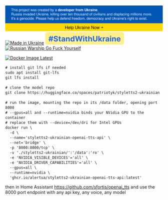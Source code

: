 [![Stand With Ukraine](https://raw.githubusercontent.com/vshymanskyy/StandWithUkraine/main/banner-direct-single.svg)](https://stand-with-ukraine.pp.ua)
[![Made in Ukraine](https://img.shields.io/badge/made_in-Ukraine-ffd700.svg?labelColor=0057b7)](https://stand-with-ukraine.pp.ua)
[![Stand With Ukraine](https://raw.githubusercontent.com/vshymanskyy/StandWithUkraine/main/badges/StandWithUkraine.svg)](https://stand-with-ukraine.pp.ua)
[![Russian Warship Go Fuck Yourself](https://raw.githubusercontent.com/vshymanskyy/StandWithUkraine/main/badges/RussianWarship.svg)](https://stand-with-ukraine.pp.ua)


[![Docker Image Latest](https://github.com/ALERTua/styletts2-ukrainian-openai-tts-api/actions/workflows/docker-image.yml/badge.svg)](https://github.com/ALERTua/styletts2-ukrainian-openai-tts-api/actions/workflows/docker-image.yml)

```
# install git lfs if needed
sudo apt install git-lfs
git lfs install

# clone the model repo
git clone https://huggingface.co/spaces/patriotyk/styletts2-ukrainian

# run the image, mounting the repo in its /data folder, opening port 8000
# --gpus=all and --runtime=nvidia binds your NVidia GPU to the container
# replace them with --device=/dev/dri for Intel GPUs
docker run \
  -d \
  --name='styletts2-ukrainian-openai-tts-api' \
  --net='bridge' \
  -p '8000:8000/tcp' \
  -v './styletts2-ukrainian/':'/data':'ro' \
  -e 'NVIDIA_VISIBLE_DEVICES'='all' \
  -e 'NVIDIA_DRIVER_CAPABILITIES'='all' \
  --gpus=all \
  --runtime=nvidia \
  'ghcr.io/alertua/styletts2-ukrainian-openai-tts-api:latest'
```

then in Home Assistant
https://github.com/sfortis/openai_tts
and use the 8000 port endpoint with any api key, any voice, any model
